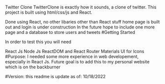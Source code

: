 
Twitter Clone
TwitterClone is exactly how it sounds, a clone of twitter. This project is built using html/css/js and React.

Done using React, no other libaries other than React stuff
home page is built out and login is under construction
In the future hope to include one more page and a database to store users and tweets
#Getting Started

In order to test this you will need

React Js
Node Js
ReactDOM and React Router
Materials UI for Icons
#Purpose: I needed some more experience in web developement, especially in React Js. Future goal is to add this to my personal website which is on the backburner

#Version: this readme is update as of: 10/18/2022
